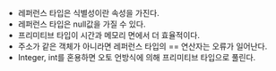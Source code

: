 - 레퍼런스 타입은 식별성이란 속성을 가진다.
- 레퍼런스 타입은 null값을 가질 수 있다.
- 프리미티브 타입이 시간과 메모리 면에서 더 효율적이다.
- 주소가 같은 객체가 아니라면 레퍼런스 타입의 == 연산자는 오류가 일어난다.
- Integer, int를 혼용하면 오토 언방식에 의해 프리미티브 타입으로 풀린다.
